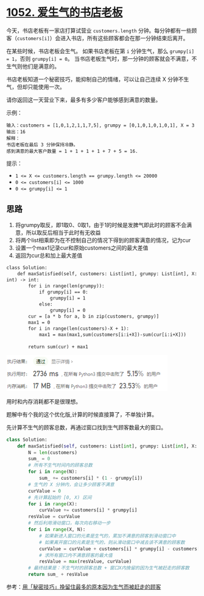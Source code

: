 # [1052. 爱生气的书店老板](https://leetcode-cn.com/problems/grumpy-bookstore-owner/)

今天，书店老板有一家店打算试营业 `customers.length` 分钟。每分钟都有一些顾客（`customers[i]`）会进入书店，所有这些顾客都会在那一分钟结束后离开。

在某些时候，书店老板会生气。 如果书店老板在第 `i` 分钟生气，那么 `grumpy[i] = 1`，否则 `grumpy[i] = 0`。 当书店老板生气时，那一分钟的顾客就会不满意，不生气则他们是满意的。

书店老板知道一个秘密技巧，能抑制自己的情绪，可以让自己连续 X 分钟不生气，但却只能使用一次。

请你返回这一天营业下来，最多有多少客户能够感到满意的数量。

示例：

```
输入：customers = [1,0,1,2,1,1,7,5], grumpy = [0,1,0,1,0,1,0,1], X = 3
输出：16
解释：
书店老板在最后 3 分钟保持冷静。
感到满意的最大客户数量 = 1 + 1 + 1 + 1 + 7 + 5 = 16.
```


提示：

- `1 <= X <= customers.length == grumpy.length <= 20000`
- `0 <= customers[i] <= 1000`
- `0 <= grumpy[i] <= 1`

## 思路

1. 将grumpy取反，即1取0、0取1，由于1的时候是发脾气即此时的顾客不会满意，所以取反后相当于此时有无收益
2. 将两个list相乘即为在不控制自己的情况下得到的顾客满意的情况，记为cur
3. 设置一个max1记录cur和原始customers之间的最大差值
4. 返回为cur总和加上最大差值

```
class Solution:
    def maxSatisfied(self, customers: List[int], grumpy: List[int], X: int) -> int:
        for i in range(len(grumpy)):
            if grumpy[i] == 0:
                grumpy[i] = 1
            else:
                grumpy[i] = 0
        cur = [a * b for a, b in zip(customers, grumpy)]
        max1 = 0
        for i in range(len(customers)-X + 1):
            max1 = max(max1,sum(customers[i:i+X])-sum(cur[i:i+X]))

        return sum(cur) + max1
```

![image-20210223165319112](../img/image-20210223165319112.png)

用时和内存消耗都不是很理想。



题解中有个我的这个优化版,计算的时候直接算了，不单独计算。

先计算不生气的顾客总数，再通过窗口找到生气顾客数最大的窗口。

```python
class Solution:
    def maxSatisfied(self, customers: List[int], grumpy: List[int], X: int) -> int:
        N = len(customers)
        sum_ = 0
        # 所有不生气时间内的顾客总数
        for i in range(N):
            sum_ += customers[i] * (1 - grumpy[i])
        # 生气的 X 分钟内，会让多少顾客不满意
        curValue = 0
        # 先计算起始的 [0, X) 区间
        for i in range(X):
            curValue += customers[i] * grumpy[i]
        resValue = curValue
        # 然后利用滑动窗口，每次向右移动一步
        for i in range(X, N):
            # 如果新进入窗口的元素是生气的，累加不满意的顾客到滑动窗口中
            # 如果离开窗口的元素是生气的，则从滑动窗口中减去该不满意的顾客数
            curValue = curValue + customers[i] * grumpy[i] - customers[i - X] * grumpy[i - X]
            # 求所有窗口内不满意顾客的最大值
            resValue = max(resValue, curValue)
        # 最终结果是：不生气时的顾客总数 + 窗口X内挽留的因为生气被赶走的顾客数
        return sum_ + resValue
```

参考：[用「秘密技巧」挽留住最多的原本因为生气而被赶走的顾客](https://leetcode-cn.com/problems/grumpy-bookstore-owner/solution/yong-mi-mi-ji-qiao-wan-liu-zhu-zui-duo-d-py41/)